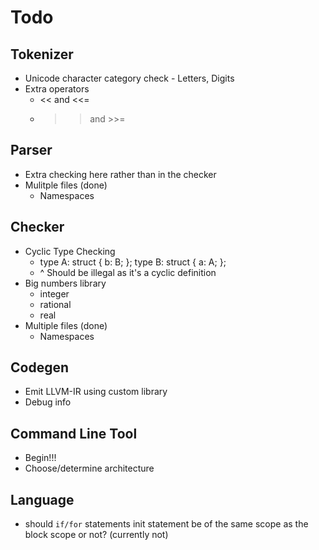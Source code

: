 # Todo

## Tokenizer
* Unicode character category check - Letters, Digits
* Extra operators
	- << and <<=
	- >> and >>=

## Parser
* Extra checking here rather than in the checker
* Mulitple files (done)
	- Namespaces

## Checker
* Cyclic Type Checking
	- type A: struct { b: B; }; type B: struct { a: A; };
	- ^ Should be illegal as it's a cyclic definition
* Big numbers library
	- integer
	- rational
	- real
* Multiple files (done)
	- Namespaces

## Codegen
* Emit LLVM-IR using custom library
* Debug info

## Command Line Tool
* Begin!!!
* Choose/determine architecture




## Language

* should `if/for` statements init statement be of the same scope as the block scope or not? (currently not)

